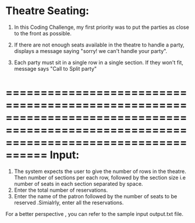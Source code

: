 Theatre Seating:
=======================================================================================================================================
1) In this Coding Challenge, my first priority was to put the parties as close to the front as possible.

2) If there are not enough seats available in the theatre to handle a party, displays a message saying "sorry! we can't handle your party".

3) Each party must sit in a single row in a single section. If they won't fit, message says "Call to Split party"

========================================================================================================================================
Input:
========================================================================================================================================
1. The system expects the user to give the number of rows in the theatre. Then number of sections per each row, followed by the section size i.e number of seats in each section separated by space.
2. Enter the total number of reservations.
3. Enter the name of the patron followed by the number of seats to be reserved .Simialrly, enter all the reservations.
 
For a better perspective , you can refer to the sample input output.txt file.
